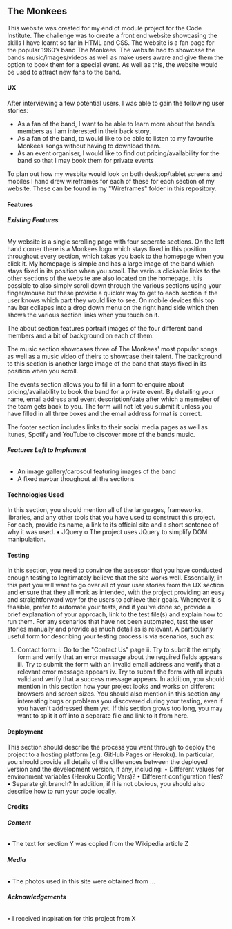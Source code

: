 ## **The Monkees**

This website was created for my end of module project for the Code Institute. The challenge was to create a front end website showcasing the skills I have learnt so far in HTML and CSS.
The website is a fan page for the popular 1960’s band The Monkees. The website had to showcase the bands music/images/videos as well as make users aware and give them the option to book them for a special event. As well as this, the website would be used to attract new fans to the band.

#### **UX**

After interviewing a few potential users, I was able to gain the following user stories:
* As a fan of the band, I want to be able to learn more about the band’s members as I am interested in their back story.
* As a fan of the band, to would like to be able to listen to my favourite Monkees songs without having to download them.
* As an event organiser, I would like to find out pricing/availability for the band so that I may book them for private events

To plan out how my wesbite would look on both desktop/tablet screens and mobiles I hand drew wireframes for each of these for each section of my website. These can be found in my "Wireframes" folder in this repository.

#### **Features**

###### **Existing Features**

My website is a single scrolling page with four seperate sections. On the left hand corner there is a Monkees logo which stays fixed in this position throughout every section, which takes you back to the homepage when you click it. My homepage is simple and has a large image of the band which stays fixed in its position when you scroll. The various clickable links to the other sections of the website are also located on the homepage. It is possible to also simply scroll down through the various sections using your finger/mouse but these provide a quicker way to get to each section if the user knows which part they would like to see. On mobile devices this top nav bar collapes into a drop down menu on the right hand side which then shows the various section links when you touch on it.

The about section features portrait images of the four different band members and a bit of background on each of them.

The music section showcases three of The Monkees' most popular songs as well as a music video of theirs to showcase their talent. The background to this section is another large image of the band that stays fixed in its position when you scroll.

The events section allows you to fill in a form to enquire about pricing/availability to book the band for a private event. By detailing your name, email address and event description/date after which a memeber of the team gets back to you. The form will not let you submit it unless you have filled in all three boxes and the email address format is correct.

The footer section includes links to their social media pages as well as Itunes, Spotify and YouTube to discover more of the bands music.

###### **Features Left to Implement**

* An image gallery/carosoul featuring images of the band
* A fixed navbar thoughout all the sections

#### **Technologies Used**

In this section, you should mention all of the languages, frameworks, libraries, and any other tools that you have used to construct this project. For each, provide its name, a link to its official site and a short sentence of why it was used.
•	JQuery
o	The project uses JQuery to simplify DOM manipulation.

#### **Testing**

In this section, you need to convince the assessor that you have conducted enough testing to legitimately believe that the site works well. Essentially, in this part you will want to go over all of your user stories from the UX section and ensure that they all work as intended, with the project providing an easy and straightforward way for the users to achieve their goals.
Whenever it is feasible, prefer to automate your tests, and if you've done so, provide a brief explanation of your approach, link to the test file(s) and explain how to run them.
For any scenarios that have not been automated, test the user stories manually and provide as much detail as is relevant. A particularly useful form for describing your testing process is via scenarios, such as:
1.	Contact form:
i.	Go to the "Contact Us" page
ii.	Try to submit the empty form and verify that an error message about the required fields appears
iii.	Try to submit the form with an invalid email address and verify that a relevant error message appears
iv.	Try to submit the form with all inputs valid and verify that a success message appears.
In addition, you should mention in this section how your project looks and works on different browsers and screen sizes.
You should also mention in this section any interesting bugs or problems you discovered during your testing, even if you haven't addressed them yet.
If this section grows too long, you may want to split it off into a separate file and link to it from here.

#### **Deployment**

This section should describe the process you went through to deploy the project to a hosting platform (e.g. GitHub Pages or Heroku).
In particular, you should provide all details of the differences between the deployed version and the development version, if any, including:
•	Different values for environment variables (Heroku Config Vars)?
•	Different configuration files?
•	Separate git branch?
In addition, if it is not obvious, you should also describe how to run your code locally.

#### **Credits**

###### **Content**

•	The text for section Y was copied from the Wikipedia article Z
###### **Media**
•	The photos used in this site were obtained from ...
###### **Acknowledgements**
•	I received inspiration for this project from X


